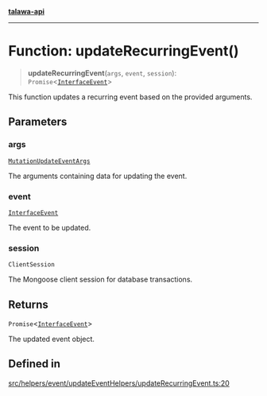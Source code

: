 [**talawa-api**](../../../../../README.md)

***

# Function: updateRecurringEvent()

> **updateRecurringEvent**(`args`, `event`, `session`): `Promise`\<[`InterfaceEvent`](../../../../../models/Event/interfaces/InterfaceEvent.md)\>

This function updates a recurring event based on the provided arguments.

## Parameters

### args

[`MutationUpdateEventArgs`](../../../../../types/generatedGraphQLTypes/type-aliases/MutationUpdateEventArgs.md)

The arguments containing data for updating the event.

### event

[`InterfaceEvent`](../../../../../models/Event/interfaces/InterfaceEvent.md)

The event to be updated.

### session

`ClientSession`

The Mongoose client session for database transactions.

## Returns

`Promise`\<[`InterfaceEvent`](../../../../../models/Event/interfaces/InterfaceEvent.md)\>

The updated event object.

## Defined in

[src/helpers/event/updateEventHelpers/updateRecurringEvent.ts:20](https://github.com/Suyash878/talawa-api/blob/f376d03c37e9acd046e7cc983947432c95f74442/src/helpers/event/updateEventHelpers/updateRecurringEvent.ts#L20)
